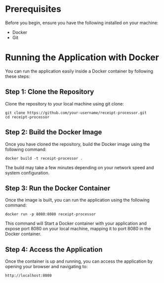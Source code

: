 # Prerequisites
Before you begin, ensure you have the following installed on your machine:

- Docker
- Git

# Running the Application with Docker

You can run the application easily inside a Docker container by following these steps:

## Step 1: Clone the Repository
Clone the repository to your local machine using git clone:

    git clone https://github.com/your-username/receipt-processor.git
    cd receipt-processor

## Step 2: Build the Docker Image
Once you have cloned the repository, build the Docker image using the following command:

    docker build -t receipt-processor .

The build may take a few minutes depending on your network speed and system configuration.

## Step 3: Run the Docker Container
Once the image is built, you can run the application using the following command:

    docker run -p 8080:8080 receipt-processor

This command will Start a Docker container with your application and expose port 8080 on your local machine, mapping it to port 8080 in the Docker container.

## Step 4: Access the Application
Once the container is up and running, you can access the application by opening your browser and navigating to:

    http://localhost:8080


